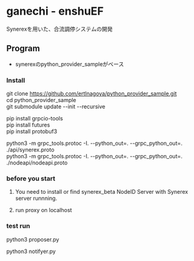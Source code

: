 # ganechi - enshuEF
Synerexを用いた、合流調停システムの開発

## Program
* synerexのpython_provider_sampleがベース


### Install

git clone https://github.com/ertlnagoya/python_provider_sample.git  
cd python_provider_sample  
git submodule update --init --recursive  

pip install grpcio-tools  
pip install futures  
pip install protobuf3

python3 -m grpc_tools.protoc -I. --python_out=. --grpc_python_out=. ./api/synerex.proto  
python3 -m grpc_tools.protoc -I. --python_out=. --grpc_python_out=. ./nodeapi/nodeapi.proto  

### before you start

1. You need to install or find synerex_beta NodeID Server with Synerex server runnning.

2. run proxy on localhost

### test run

python3 proposer.py

python3 notifyer.py
